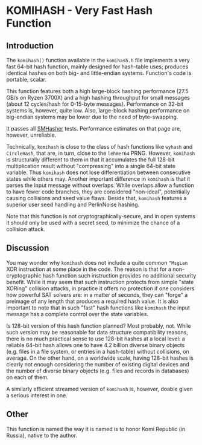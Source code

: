 # KOMIHASH - Very Fast Hash Function ##

## Introduction ##

The `komihash()` function available in the `komihash.h` file implements a very
fast 64-bit hash function, mainly designed for hash-table uses; produces
identical hashes on both big- and little-endian systems. Function's code is
portable, scalar.

This function features both a high large-block hashing performance (27.5 GB/s
on Ryzen 3700X) and a high hashing throughput for small messages (about 12
cycles/hash for 0-15-byte messages). Performance on 32-bit systems is,
however, quite low. Also, large-block hashing performance on big-endian
systems may be lower due to the need of byte-swapping.

It passes all [SMHasher](https://github.com/rurban/smhasher) tests.
Performance estimates on that page are, however, unreliable.

Technically, `komihash` is close to the class of hash functions like `wyhash`
and `CircleHash`, that are, in turn, close to the `lehmer64` PRNG. However,
`komihash` is structurally different to them in that it accumulates the full
128-bit multiplication result without "compressing" into a single 64-bit state
variable. Thus `komihash` does not lose differentiation between consecutive
states while others may. Another important difference in `komihash` is that it
parses the input message without overlaps. While overlaps allow a function to
have fewer code branches, they are considered "non-ideal", potentially causing
collisions and seed value flaws. Beside that, `komihash` features a superior
user seed handling and PerlinNoise hashing.

Note that this function is not cryptographically-secure, and in open systems
it should only be used with a secret seed, to minimize the chance of a
collision attack.

## Discussion ##

You may wonder why `komihash` does not include a quite common `^MsgLen` XOR
instruction at some place in the code. The reason is that for a
non-cryptographic hash function such instruction provides no additional
security benefit. While it may seem that such instruction protects from simple
"state XORing" collision attacks, in practice it offers no protection if one
considers how powerful SAT solvers are: in a matter of seconds, they can
"forge" a preimage of any length that produces a required hash value. It is
also important to note that in such "fast" hash functions like `komihash` the
input message has a complete control over the state variables.

Is 128-bit version of this hash function planned? Most probably, not. While
such version may be reasonable for data structure compatibility reasons, there
is no much practical sense to use 128-bit hashes at a local level: a reliable
64-bit hash allows one to have 4.2 billion diverse binary objects (e.g. files
in a file system, or entries in a hash-table) without collisions, on average.
On the other hand, on a worldwide scale, having 128-bit hashes is clearly not
enough considering the number of existing digital devices and the number of
diverse binary objects (e.g. files and records in databases) on each of them.

A similarly efficient streamed version of `komihash` is, however, doable given
a serious interest in one.

## Other ##

This function is named the way it is named is to honor Komi Republic
(in Russia), native to the author.
